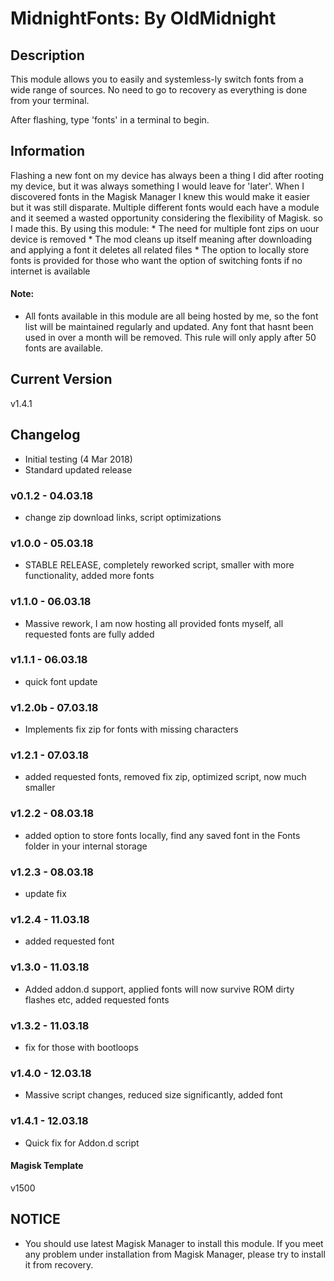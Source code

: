 
# MidnightFonts: By OldMidnight

## Description
This module allows you to easily and systemless-ly switch fonts from a wide range of sources. No need to go to recovery as everything is done from your terminal. 

After flashing, type 'fonts' in a terminal to begin.

## Information
Flashing a new font on my device has always been a thing I did after rooting my device, but it was always something I would leave for 'later'. When I discovered fonts in the Magisk Manager I knew this would make it easier but it was still disparate. Multiple different fonts would each have a module and it seemed a wasted opportunity considering the flexibility of Magisk. so I made this. 
By using this module:
	* The need for multiple font zips on uour device is removed
	* The mod cleans up itself meaning after downloading and applying a font it deletes all related files
	* The option to locally store fonts is provided for those who want the option of switching fonts if no internet is available

#### Note:
* All fonts available in this module are all being hosted by me, so the font list will be maintained regularly and updated. Any font that hasnt been used in over a month will be removed. This rule will only apply after 50 fonts are available.

## Current Version
v1.4.1

## Changelog

* Initial testing (4 Mar 2018)
* Standard updated release
### v0.1.2 - 04.03.18
* change zip download links, script optimizations
### v1.0.0 - 05.03.18
* STABLE RELEASE, completely reworked script, smaller with more functionality, added more fonts
### v1.1.0 - 06.03.18
* Massive rework, I am now hosting all provided fonts myself, all requested fonts are fully added
### v1.1.1 - 06.03.18
* quick font update
### v1.2.0b - 07.03.18
* Implements fix zip for fonts with missing characters
### v1.2.1 - 07.03.18
* added requested fonts, removed fix zip, optimized script, now much smaller
### v1.2.2 - 08.03.18
* added option to store fonts locally, find any saved font in the Fonts folder in your internal storage
### v1.2.3 - 08.03.18
* update fix
### v1.2.4 - 11.03.18
* added requested font
### v1.3.0 - 11.03.18
* Added addon.d support, applied fonts will now survive ROM dirty flashes etc, added requested fonts
### v1.3.2 - 11.03.18
* fix for those with bootloops
### v1.4.0 - 12.03.18
* Massive script changes, reduced size significantly, added font
### v1.4.1 - 12.03.18
* Quick fix for Addon.d script

#### Magisk Template
v1500

## NOTICE
* You should use latest Magisk Manager to install this module. If you meet any problem under installation from Magisk Manager, please try to install it from recovery.
